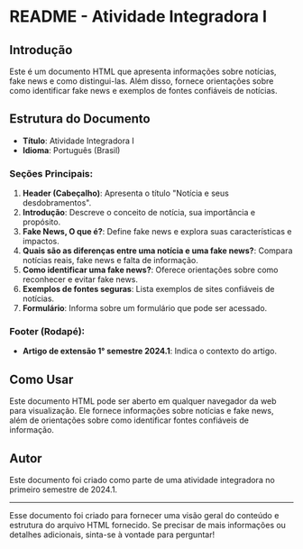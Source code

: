 # README - Atividade Integradora I

## Introdução
Este é um documento HTML que apresenta informações sobre notícias, fake news e como distingui-las. Além disso, fornece orientações sobre como identificar fake news e exemplos de fontes confiáveis de notícias.

## Estrutura do Documento
- **Título**: Atividade Integradora I
- **Idioma**: Português (Brasil)

### Seções Principais:
1. **Header (Cabeçalho)**: Apresenta o título "Notícia e seus desdobramentos".
2. **Introdução**: Descreve o conceito de notícia, sua importância e propósito.
3. **Fake News, O que é?**: Define fake news e explora suas características e impactos.
4. **Quais são as diferenças entre uma notícia e uma fake news?**: Compara notícias reais, fake news e falta de informação.
5. **Como identificar uma fake news?**: Oferece orientações sobre como reconhecer e evitar fake news.
6. **Exemplos de fontes seguras**: Lista exemplos de sites confiáveis de notícias.
7. **Formulário**: Informa sobre um formulário que pode ser acessado.

### Footer (Rodapé):
- **Artigo de extensão 1° semestre 2024.1**: Indica o contexto do artigo.

## Como Usar
Este documento HTML pode ser aberto em qualquer navegador da web para visualização. Ele fornece informações sobre notícias e fake news, além de orientações sobre como identificar fontes confiáveis de informação.

## Autor
Este documento foi criado como parte de uma atividade integradora no primeiro semestre de 2024.1.

--- 

Esse documento foi criado para fornecer uma visão geral do conteúdo e estrutura do arquivo HTML fornecido. Se precisar de mais informações ou detalhes adicionais, sinta-se à vontade para perguntar!
